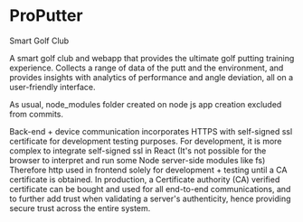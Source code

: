 # ProPutter
Smart Golf Club

A smart golf club and webapp that provides the ultimate golf putting training experience.
Collects a range of data of the putt and the environment, and provides insights with analytics of performance and angle deviation, all on a user-friendly interface.

As usual, node_modules folder created on node js app creation excluded from commits.

Back-end + device communication incorporates HTTPS with self-signed ssl certificate for development testing purposes. For development, it is more complex to integrate
self-signed ssl in React (It's not possible for the browser to interpret and run some Node server-side modules like fs) Therefore http used in frontend solely for development + testing until a CA certificate is obtained.
In production, a Certificate authority (CA) verified certificate can be bought and used for all end-to-end communications, and to further add trust when validating a server's authenticity, hence providing secure trust across the entire system.
